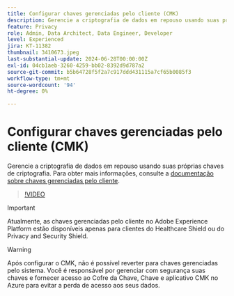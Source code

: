 ```yaml
---
title: Configurar chaves gerenciadas pelo cliente (CMK)
description: Gerencie a criptografia de dados em repouso usando suas próprias chaves de criptografia.
feature: Privacy
role: Admin, Data Architect, Data Engineer, Developer
level: Experienced
jira: KT-11382
thumbnail: 3410673.jpeg
last-substantial-update: 2024-06-28T00:00:00Z
exl-id: 04cb1aeb-3260-4259-bb02-8392d9d787a2
source-git-commit: b5b64728f5f2a7c917ddd431115a7cf65b0085f3
workflow-type: tm+mt
source-wordcount: '94'
ht-degree: 0%

---
```


# Configurar chaves gerenciadas pelo cliente (CMK)

Gerencie a criptografia de dados em repouso usando suas próprias chaves de criptografia. Para obter mais informações, consulte a [documentação sobre chaves gerenciadas pelo cliente](https://experienceleague.adobe.com/docs/experience-platform/landing/governance-privacy-security/customer-managed-keys.html).

>[!VIDEO](https://video.tv.adobe.com/v/3410673/?learn=on)

>[!IMPORTANT]
>
> Atualmente, as chaves gerenciadas pelo cliente no Adobe Experience Platform estão disponíveis apenas para clientes do Healthcare Shield ou do Privacy and Security Shield.

>[!WARNING]
>
>Após configurar o CMK, não é possível reverter para chaves gerenciadas pelo sistema. Você é responsável por gerenciar com segurança suas chaves e fornecer acesso ao Cofre da Chave, Chave e aplicativo CMK no Azure para evitar a perda de acesso aos seus dados.
